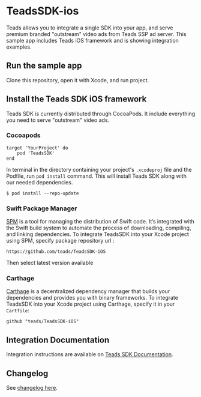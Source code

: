 # TeadsSDK-ios


Teads allows you to integrate a single SDK into your app, and serve premium branded "outstream" video ads from Teads SSP ad server. This sample app includes Teads iOS framework and is showing integration examples.

## Run the sample app

Clone this repository, open it with Xcode, and run project.

## Install the Teads SDK iOS framework

Teads SDK is currently distributed through CocoaPods. It include everything you need to serve "outstream" video ads.

### Cocoapods

```
target 'YourProject' do
    pod 'TeadsSDK'
end
```

In terminal in the directory containing your project's `.xcodeproj` file and the Podfile, run `pod install` command. This will install Teads SDK along with our needed dependencies.

```
$ pod install --repo-update
```

### Swift Package Manager

[SPM](https://swift.org/package-manager/) is a tool for managing the distribution of Swift code. It’s integrated with the Swift build system to automate the process of downloading, compiling, and linking dependencies. To integrate TeadsSDK into your Xcode project using SPM, specify package repository url :

```
https://github.com/teads/TeadsSDK-iOS
```

Then select latest version available

### Carthage

[Carthage](https://github.com/Carthage/Carthage) is a decentralized dependency manager that builds your dependencies and provides you with binary frameworks. To integrate TeadsSDK into your Xcode project using Carthage, specify it in your `Cartfile`:

```ogdl
github "teads/TeadsSDK-iOS"
```

## Integration Documentation

Integration instructions are available on [Teads SDK Documentation](https://support.teads.tv/support/solutions/articles/36000165909).

## Changelog

See [changelog here](CHANGELOG.md). 
